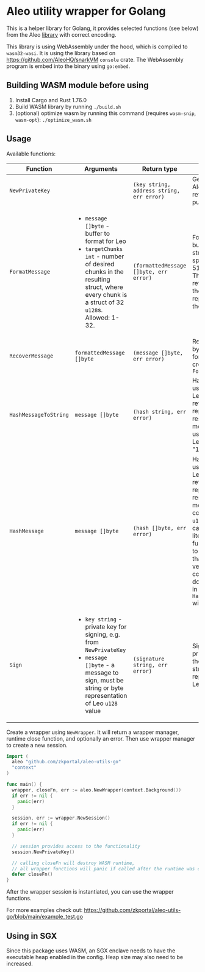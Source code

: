 # Aleo utility wrapper for Golang

This is a helper library for Golang, it provides selected functions (see below) from the Aleo [library](https://github.com/AleoHQ/snarkVM) with correct encoding.

This library is using WebAssembly under the hood, which is compiled to `wasm32-wasi`. It is using the library based on https://github.com/AleoHQ/snarkVM `console` crate. The WebAssembly program is embed into the binary using `go:embed`.

## Building WASM module before using

1. Install Cargo and Rust 1.76.0
2. Build WASM library by running `./build.sh`
3. (optional) optimize wasm by running this command (requires `wasm-snip`, `wasm-opt`): `./optimize_wasm.sh`

## Usage

Available functions:

| Function | Arguments | Return type | Description |
| --- | --- | --- | --- |
| `NewPrivateKey` | | `(key string, address string, err error)` | Generates a new Aleo private key, returns it with it's public address |
| `FormatMessage` | <ul><li>`message []byte` - buffer to format for Leo</li><li>`targetChunks int` - number of desired chunks in the resulting struct, where every chunk is a struct of 32 `u128`s. Allowed: 1-32.</li></ul> | `(formattedMessage []byte, err error)` | Formats a byte buffer as a nested struct with the specified number of 512-byte chunks. The result is returned as bytes of the string representation of the struct. |
| `RecoverMessage` | `formattedMessage []byte` | `(message []byte, err error)` | Recovers original byte buffer from a formatted message created with `FormatMessage` |
| `HashMessageToString` | `message []byte` | `(hash string, err error)` | Hashes a message using Poseidon8 Leo function, and returns a string representation of a resulting `u128`, meaning it can be used as a literal in a Leo program, e.g. "12345u128" |
| `HashMessage` | `message []byte` | `(hash []byte, err error)` | Hashes a message using Poseidon8 Leo function, and returns a byte representation of a resulting `u128`, meaning it has to be converted to Leo `u128` type before it can be used as a literal. Use this function if you want to sign a message that is too big and verify it in a contract. If you don't plan to verify it in contract, `HashMessageToString` will work as well |
| `Sign` | <ul><li>`key string` - private key for signing, e.g. from `NewPrivateKey`</li><li>`message []byte` - a message to sign, must be string or byte representation of Leo `u128` value</li></ul> | `(signature string, err error)` | Signs data using private key, returns the signature as a string representation of Leo `signature` value |

Create a wrapper using `NewWrapper`. It will return a wrapper manager, runtime close function, and optionally an error. Then use
wrapper manager to create a new session.

```go
import (
  aleo "github.com/zkportal/aleo-utils-go"
  "context"
)

func main() {
  wrapper, closeFn, err := aleo.NewWrapper(context.Background())
  if err != nil {
    panic(err)
  }

  session, err := wrapper.NewSession()
  if err != nil {
    panic(err)
  }

  // session provides access to the functionality
  session.NewPrivateKey()

  // calling closeFn will destroy WASM runtime,
  // all wrapper functions will panic if called after the runtime was closed
  defer closeFn()
}
```

After the wrapper session is instantiated, you can use the wrapper functions.

For more examples check out: https://github.com/zkportal/aleo-utils-go/blob/main/example_test.go

## Using in SGX

Since this package uses WASM, an SGX enclave needs to have the executable heap enabled in the config. Heap size may also need to be increased.
